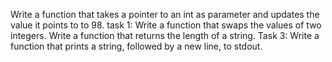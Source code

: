 Write a function that takes a pointer to an int as parameter and updates the value it points to to 98.
task 1: Write a function that swaps the values of two integers.
Write a function that returns the length of a string.
Task 3: Write a function that prints a string, followed by a new line, to stdout.
